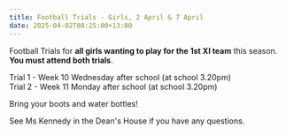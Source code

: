 ```yaml
---
title: Football Trials - Girls, 2 April & 7 April
date: 2025-04-02T08:25:00+13:00
---
```

Football Trials for **all girls wanting to play for the 1st XI team** this season.  
**You must attend both trials**.  

Trial 1 - Week 10 Wednesday after school (at school 3.20pm)  
Trial 2 - Week 11 Monday after school (at school 3.20pm)  

Bring your boots and water bottles!  

See Ms Kennedy in the Dean's House if you have any questions.

